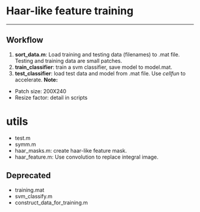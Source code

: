 

# Haar-like feature training

----
## Workflow

1. **sort_data.m**: Load training and testing data (filenames) to .mat file. Testing and training data are small patches. 
2. **train_classifier**: train a svm classifier, save model to model.mat. 
3. **test_classifier**: load test data and model from .mat file. Use *cellfun* to accelerate.
**Note:**
- Patch size: 200X240
- Resize factor: detail in scripts

# utils
- test.m
- symm.m
- haar_masks.m: create haar-like feature mask. 
- haar_feature.m: Use convolution to replace integral image.


## Deprecated
- training.mat
- svm_classify.m
- construct_data_for_training.m




